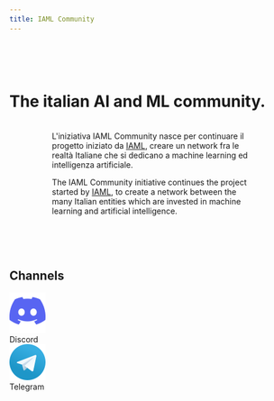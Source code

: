 ```yaml
---
title: IAML Community
---
```


<br><br><br>

<div class="content-box-h">
  <h1 id="main-title-text">The italian AI and ML community.</h1>
  <br>
  <div style="width:70%; margin-left:auto; margin-right:auto;">
  L'iniziativa IAML Community nasce per continuare il progetto iniziato da <a href="https://history.iaml.it/">IAML</a>, creare un network fra le realtà Italiane che si dedicano a machine learning ed intelligenza artificiale.   

  The IAML Community initiative continues the project started by <a href="https://history.iaml.it/">IAML</a>, to create a network between the many Italian entities which are invested in machine learning and artificial intelligence.
  </div>
</div>

<br><br><br>

<div class="content-box-h">
  <h2 id="join-us-text">Channels</h2>


  <div id="logo-box">
    <div class="logo-box-item">    
        <a href="https://discord.gg/jcnytWM4Vk">
          <img src="/static/img/discord-icon-64.png" alt="Join Telegram"/>
        </a>   
        <div>Discord</div>  
    </div>    
    <div class="logo-box-spacer"></div>
    <div class="logo-box-item">        
      <a href="https://t.me/iaml_community">
        <img src="/static/img/telegram-icon-64.png" alt="Join Discord"/>
      </a> 
      <div>Telegram</div>  
    </div>    
  </div>
</div>

<br><br><br>

<div class="content-box-h">
  
</div>
